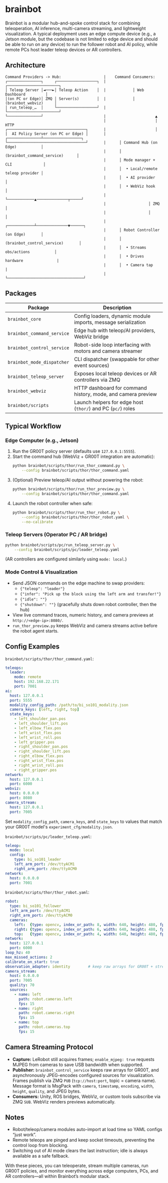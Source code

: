 # brainbot

Brainbot is a modular hub-and-spoke control stack for combining teleoperation, AI inference, multi-camera streaming, and lightweight visualization. A typical deployment uses an edge compute device (e.g., a Jetson module, but the codebase is not limited to edge device and should be able to run on any device) to run the follower robot and AI policy, while remote PCs host leader teleop devices or AR controllers.

## Architecture

```
Command Providers -> Hub:                   |    Command Consumers:
┌───────────────┐     ┌──────────────────┐  |            ┌───────────────────────┐
│ Teleop Server │◄───►│ Teleop Action    │  |            │ Web Dashboard         │
│(on PC or Edge)│ ZMQ │ Server(s)        │  |            │ (brainbot_webviz)     │
│ run_teleop_…  │     └──────────────────┘  |            └───────────────────────┘
└───────────────┘                           |                      ▲
                                            |                      │ HTTP
┌───────────────────────────────────┐       |                      │
|  AI Policy Server (on PC or Edge) │       |      ┌───────────────┴─────────────────┐
└───────────────────────────────────┘       |      │ Command Hub (on Edge)           │
                                            |      │ (brainbot_command_service)      │
                                            |      │ Mode manager + CLI              │
                                            |      │  • Local/remote teleop provider │
                                            |      │  • AI provider                  │
                                            |      │  • WebViz hook                  │
                                            |      └────────────▲──────────────┬─────┘
                                            |                   │ ZMQ          │
                                            |                   │              │
                                            |      ┌────────────┴──────────────▼──────┐
                                            |      │ Robot Controller (on Edge)       │
                                            |      │ (brainbot_control_service)       │
                                            |      │  • Streams obs/actions           │
                                            |      │  • Drives hardware               |
                                            |      │  • Camera tap                    |
                                            |      └──────────────────────────────────┘                                          
```

## Packages

| Package                    | Description                                                   |
|----------------------------|---------------------------------------------------------------|
| `brainbot_core`            | Config loaders, dynamic module imports, message serialization |
| `brainbot_command_service` | Edge hub with teleop/AI providers, WebViz bridge              |
| `brainbot_control_service` | Robot-side loop interfacing with motors and camera streamer   |
| `brainbot_mode_dispatcher` | CLI dispatcher (swappable for other event sources)            |
| `brainbot_teleop_server`   | Exposes local teleop devices or AR controllers via ZMQ        |
| `brainbot_webviz`          | HTTP dashboard for command history, mode, and camera preview  |
| `brainbot/scripts`         | Launch helpers for edge host (`thor/`) and PC (`pc/`) roles   |

## Typical Workflow

### Edge Computer (e.g., Jetson)
1. Run the GR00T policy server (defaults use `127.0.0.1:5555`).
2. Start the command hub (WebViz + GR00T integration are automatic):
   ```bash
   python brainbot/scripts/thor/run_thor_command.py \
       --config brainbot/scripts/thor/thor_command.yaml
   ```
3. (Optional) Preview teleop/AI output without powering the robot:
   ```bash
   python brainbot/scripts/thor/run_thor_preview.py \
       --config brainbot/scripts/thor/thor_command.yaml
   ```
4. Launch the robot controller when safe:
   ```bash
   python brainbot/scripts/thor/run_thor_robot.py \
       --config brainbot/scripts/thor/thor_robot.yaml \
       --no-calibrate
   ```

### Teleop Servers (Operator PC / AR bridge)
```bash
python brainbot/scripts/pc/run_teleop_server.py \
    --config brainbot/scripts/pc/leader_teleop.yaml
```
(AR controllers are configured similarly using `mode: local`.)

### Mode Control & Visualization
- Send JSON commands on the edge machine to swap providers:
  - `{"teleop": "leader"}`
  - `{"infer": "Pick up the block using the left arm and transfer!"}`
  - `{"idle": ""}`
  - `{"shutdown": ""}` (gracefully shuts down robot controller, then the hub)
- View live command traces, numeric history, and camera previews at `http://<edge-ip>:8080/`.
- `run_thor_preview.py` keeps WebViz and camera streams active before the robot agent starts.

## Config Examples

`brainbot/scripts/thor/thor_command.yaml`:
```yaml
teleops:
  leader:
    mode: remote
    host: 192.168.22.171
    port: 7001
ai:
  host: 127.0.0.1
  port: 5555
  modality_config_path: /path/to/bi_so101_modality.json
  camera_keys: [left, right, top]
  state_keys:
    - left_shoulder_pan.pos
    - left_shoulder_lift.pos
    - left_elbow_flex.pos
    - left_wrist_flex.pos
    - left_wrist_roll.pos
    - left_gripper.pos
    - right_shoulder_pan.pos
    - right_shoulder_lift.pos
    - right_elbow_flex.pos
    - right_wrist_flex.pos
    - right_wrist_roll.pos
    - right_gripper.pos
network:
  host: 127.0.0.1
  port: 6000
webviz:
  host: 0.0.0.0
  port: 8080
camera_stream:
  host: 127.0.0.1
  port: 7005
```

Set `modality_config_path`, `camera_keys`, and `state_keys` to values that match your GR00T model's `experiment_cfg/modality.json`.

`brainbot/scripts/pc/leader_teleop.yaml`:
```yaml
teleop:
  mode: local
  config:
    type: bi_so101_leader
    left_arm_port: /dev/ttyACM1
    right_arm_port: /dev/ttyACM0
network:
  host: 0.0.0.0
  port: 7001
```

`brainbot/scripts/thor/thor_robot.yaml`:
```yaml
robot:
  type: bi_so101_follower
  left_arm_port: /dev/ttyACM1
  right_arm_port: /dev/ttyACM0
  cameras:
    left:  {type: opencv, index_or_path: 8, width: 640, height: 480, fps: 15, enable_mjpeg: true}
    right: {type: opencv, index_or_path: 6, width: 640, height: 480, fps: 15, enable_mjpeg: true}
    top:   {type: opencv, index_or_path: 4, width: 640, height: 480, fps: 15, enable_mjpeg: true}
network:
  host: 127.0.0.1
  port: 6000
loop_hz: 40
max_missed_actions: 2
calibrate_on_start: true
observation_adapter: identity        # keep raw arrays for GR00T + streamer
camera_stream:
  host: 0.0.0.0
  port: 7005
  quality: 70
  sources:
    - name: left
      path: robot.cameras.left
      fps: 15
    - name: right
      path: robot.cameras.right
      fps: 15
    - name: top
      path: robot.cameras.top
      fps: 15
```

## Camera Streaming Protocol
- **Capture:** LeRobot still acquires frames; `enable_mjpeg: true` requests MJPEG from cameras to save USB bandwidth when supported.
- **Publisher:** `brainbot_control_service` keeps raw arrays for GR00T, and asynchronously JPEG-encodes configured sources for visualization. Frames publish via ZMQ `PUB` (`tcp://host:port`, topic = camera name). Message format is MsgPack with `camera`, `timestamp`, `encoding`, `width`, `height`, `quality`, and JPEG bytes.
- **Consumers:** Unity, ROS bridges, WebViz, or custom tools subscribe via ZMQ `SUB`. WebViz renders previews automatically.

## Notes
- Robot/teleop/camera modules auto-import at load time so YAML configs “just work”.
- Remote teleops are pinged and keep socket timeouts, preventing the control loop from blocking.
- Switching out of AI mode clears the last instruction; idle is always available as a safe fallback.

With these pieces, you can teleoperate, stream multiple cameras, run GR00T policies, and monitor everything across edge computers, PCs, and AR controllers—all within Brainbot’s modular stack.
